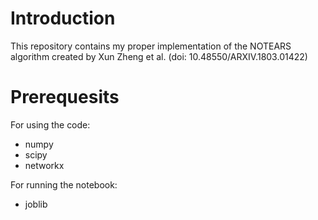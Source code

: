 # Introduction
This repository contains my proper implementation of the NOTEARS algorithm created by Xun Zheng et al. (doi: 10.48550/ARXIV.1803.01422)

# Prerequesits
For using the code:
- numpy
- scipy
- networkx
  
For running the notebook:
- joblib
